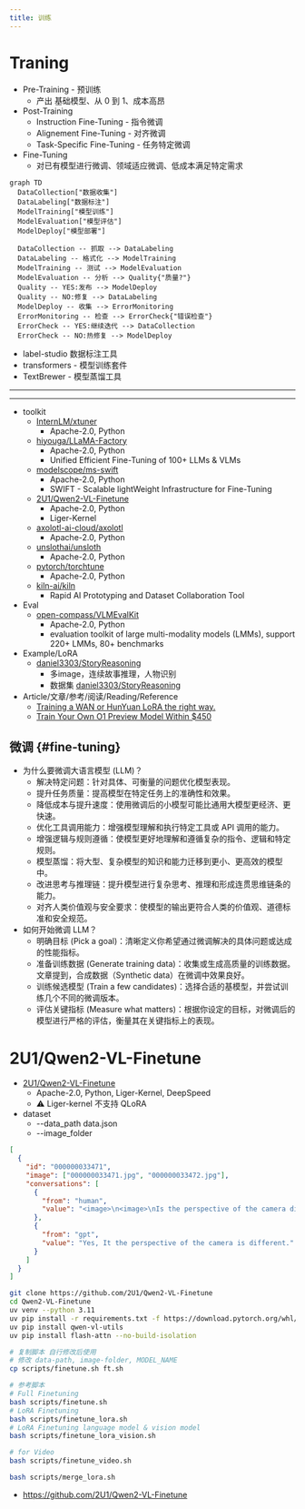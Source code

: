 ```yaml
---
title: 训练
---
```


# Traning

- Pre-Training - 预训练
  - 产出 基础模型、从 0 到 1、成本高昂
- Post-Training
  - Instruction Fine-Tuning - 指令微调
  - Alignement Fine-Tuning - 对齐微调
  - Task-Specific Fine-Tuning - 任务特定微调
- Fine-Tuning
  - 对已有模型进行微调、领域适应微调、低成本满足特定需求

```mermaid
graph TD
  DataCollection["数据收集"]
  DataLabeling["数据标注"]
  ModelTraining["模型训练"]
  ModelEvaluation["模型评估"]
  ModelDeploy["模型部署"]

  DataCollection -- 抓取 --> DataLabeling
  DataLabeling -- 格式化 --> ModelTraining
  ModelTraining -- 测试 --> ModelEvaluation
  ModelEvaluation -- 分析 --> Quality{"质量?"}
  Quality -- YES:发布 --> ModelDeploy
  Quality -- NO:修复 --> DataLabeling
  ModelDeploy -- 收集 --> ErrorMonitoring
  ErrorMonitoring -- 检查 --> ErrorCheck{"错误检查"}
  ErrorCheck -- YES:继续迭代 --> DataCollection
  ErrorCheck -- NO:热修复 --> ModelDeploy
```

- label-studio 数据标注工具
- transformers - 模型训练套件
- TextBrewer - 模型蒸馏工具

---

---

- toolkit
  - [InternLM/xtuner](https://github.com/InternLM/xtuner)
    - Apache-2.0, Python
  - [hiyouga/LLaMA-Factory](https://github.com/hiyouga/LLaMA-Factory)
    - Apache-2.0, Python
    - Unified Efficient Fine-Tuning of 100+ LLMs & VLMs
  - [modelscope/ms-swift](https://github.com/modelscope/ms-swift)
    - Apache-2.0, Python
    - SWIFT - Scalable lightWeight Infrastructure for Fine-Tuning
  - [2U1/Qwen2-VL-Finetune](https://github.com/2U1/Qwen2-VL-Finetune)
    - Apache-2.0, Python
    - Liger-Kernel
  - [axolotl-ai-cloud/axolotl](https://github.com/axolotl-ai-cloud/axolotl)
    - Apache-2.0, Python
  - [unslothai/unsloth](https://github.com/unslothai/unsloth)
    - Apache-2.0, Python
  - [pytorch/torchtune](https://github.com/pytorch/torchtune)
    - Apache-2.0, Python
  - [kiln-ai/kiln](https://github.com/kiln-ai/kiln)
    - Rapid AI Prototyping and Dataset Collaboration Tool
- Eval
  - [open-compass/VLMEvalKit](https://github.com/open-compass/VLMEvalKit)
    - Apache-2.0, Python
    - evaluation toolkit of large multi-modality models (LMMs), support 220+ LMMs, 80+ benchmarks
- Example/LoRA
  - [daniel3303/StoryReasoning](https://github.com/daniel3303/StoryReasoning)
    - 多image，连续故事推理，人物识别
    - 数据集 [daniel3303/StoryReasoning](https://huggingface.co/datasets/daniel3303/StoryReasoning)
- Article/文章/参考/阅读/Reading/Reference
  - [Training a WAN or HunYuan LoRA the right way.](https://civitai.com/articles/11942)
  - [Train Your Own O1 Preview Model Within $450](https://news.ycombinator.com/item?id=43125430)

## 微调 {#fine-tuning}

- 为什么要微调大语言模型 (LLM)？
  - 解决特定问题：针对具体、可衡量的问题优化模型表现。
  - 提升任务质量：提高模型在特定任务上的准确性和效果。
  - 降低成本与提升速度：使用微调后的小模型可能比通用大模型更经济、更快速。
  - 优化工具调用能力：增强模型理解和执行特定工具或 API 调用的能力。
  - 增强逻辑与规则遵循：使模型更好地理解和遵循复杂的指令、逻辑和特定规则。
  - 模型蒸馏：将大型、复杂模型的知识和能力迁移到更小、更高效的模型中。
  - 改进思考与推理链：提升模型进行复杂思考、推理和形成连贯思维链条的能力。
  - 对齐人类价值观与安全要求：使模型的输出更符合人类的价值观、道德标准和安全规范。
- 如何开始微调 LLM？
  - 明确目标 (Pick a goal)：清晰定义你希望通过微调解决的具体问题或达成的性能指标。
  - 准备训练数据 (Generate training data)：收集或生成高质量的训练数据。文章提到，合成数据（Synthetic data）在微调中效果良好。
  - 训练候选模型 (Train a few candidates)：选择合适的基模型，并尝试训练几个不同的微调版本。
  - 评估关键指标 (Measure what matters)：根据你设定的目标，对微调后的模型进行严格的评估，衡量其在关键指标上的表现。

# 2U1/Qwen2-VL-Finetune

- [2U1/Qwen2-VL-Finetune](https://github.com/2U1/Qwen2-VL-Finetune)
  - Apache-2.0, Python, Liger-Kernel, DeepSpeed
  - ⚠️ Liger-kernel 不支持 QLoRA
- dataset
  - --data_path data.json
  - --image_folder

```json
[
  {
    "id": "000000033471",
    "image": ["000000033471.jpg", "000000033472.jpg"],
    "conversations": [
      {
        "from": "human",
        "value": "<image>\n<image>\nIs the perspective of the camera differnt?"
      },
      {
        "from": "gpt",
        "value": "Yes, It the perspective of the camera is different."
      }
    ]
  }
]
```

```bash
git clone https://github.com/2U1/Qwen2-VL-Finetune
cd Qwen2-VL-Finetune
uv venv --python 3.11
uv pip install -r requirements.txt -f https://download.pytorch.org/whl/cu124
uv pip install qwen-vl-utils
uv pip install flash-attn --no-build-isolation

# 复制脚本 自行修改后使用
# 修改 data-path, image-folder, MODEL_NAME
cp scripts/finetune.sh ft.sh

# 参考脚本
# Full Finetuning
bash scripts/finetune.sh
# LoRA Finetuning
bash scripts/finetune_lora.sh
# LoRA Finetuning language model & vision model
bash scripts/finetune_lora_vision.sh

# for Video
bash scripts/finetune_video.sh

bash scripts/merge_lora.sh
```

- https://github.com/2U1/Qwen2-VL-Finetune
